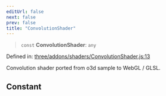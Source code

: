```yaml
---
editUrl: false
next: false
prev: false
title: "ConvolutionShader"
---
```


> `const` **ConvolutionShader**: `any`

Defined in: [three/addons/shaders/ConvolutionShader.js:13](https://github.com/DefinitelyMaybe/three-i18n/blob/fa57b79433d1c349ffb23a78727299c8d4190136/three/addons/shaders/ConvolutionShader.js#L13)

Convolution shader ported from o3d sample to WebGL / GLSL.

## Constant
